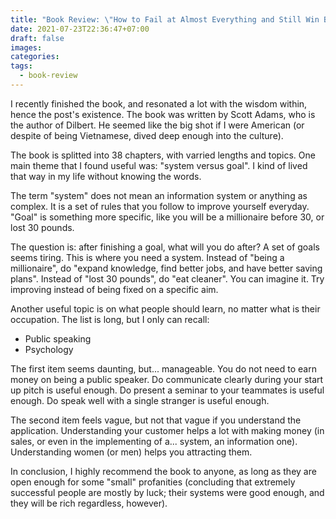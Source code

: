 ```yaml
---
title: "Book Review: \"How to Fail at Almost Everything and Still Win Big\""
date: 2021-07-23T22:36:47+07:00
draft: false
images:
categories:
tags:
  - book-review
---
```


I recently finished the book, and resonated a lot with the wisdom within, hence
the post's existence. The book was written by Scott Adams, who is the author of
Dilbert. He seemed like the big shot if I were American (or despite of being
Vietnamese, dived deep enough into the culture).

The book is splitted into 38 chapters, with varried lengths and topics. One main
theme that I found useful was: "system versus goal". I kind of lived that way in
my life without knowing the words.

The term "system" does not mean an information system or anything as complex. It
is a set of rules that you follow to improve yourself everyday. "Goal" is
something more specific, like you will be a millionaire before 30, or lost 30
pounds.

The question is: after finishing a goal, what will you do after? A set of goals
seems tiring. This is where you need a system. Instead of "being a millionaire",
do "expand knowledge, find better jobs, and have better saving plans". Instead
of "lost 30 pounds", do "eat cleaner". You can imagine it. Try improving instead
of being fixed on a specific aim.

Another useful topic is on what people should learn, no matter what is their
occupation. The list is long, but I only can recall:

- Public speaking
- Psychology

The first item seems daunting, but... manageable. You do not need to earn money
on being a public speaker. Do communicate clearly during your start up pitch is
useful enough. Do present a seminar to your teammates is useful enough. Do speak
well with a single stranger is useful enough.

The second item feels vague, but not that vague if you understand the
application. Understanding your customer helps a lot with making money (in
sales, or even in the implementing of a... system, an information one).
Understanding women (or men) helps you attracting them.

In conclusion, I highly recommend the book to anyone, as long as they are open
enough for some "small" profanities (concluding that extremely successful people
are mostly by luck; their systems were good enough, and they will be rich
regardless, however).

